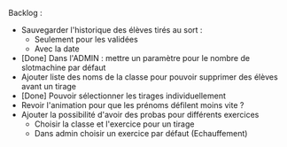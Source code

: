 Backlog : 
- Sauvegarder l'historique des élèves tirés au sort :
  - Seulement pour les validées
  - Avec la date
- [Done] Dans l'ADMIN : mettre un paramètre pour le nombre de slotmachine par défaut
- Ajouter liste des noms de la classe pour pouvoir supprimer des élèves avant un tirage 
- [Done] Pouvoir sélectionner les tirages individuellement
- Revoir l'animation pour que les prénoms défilent moins vite ? 
- Ajouter la possibilité d'avoir des probas pour différents exercices
  - Choisir la classe et l'exercice pour un tirage 
  - Dans admin choisir un exercice par défaut (Echauffement)